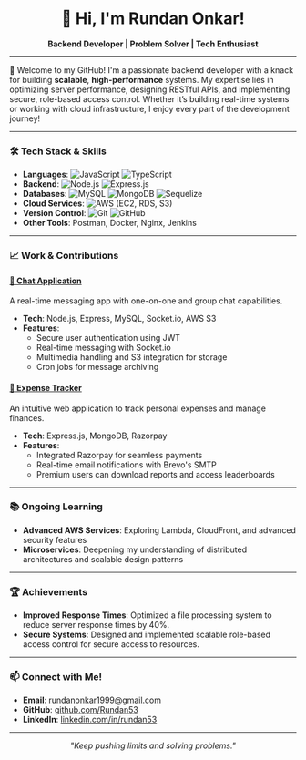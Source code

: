 <h1 align="center">👋 Hi, I'm Rundan Onkar!</h1>
<p align="center">
  <b>Backend Developer | Problem Solver | Tech Enthusiast</b>
</p>

---

🌟 Welcome to my GitHub! I'm a passionate backend developer with a knack for building **scalable**, **high-performance** systems. My expertise lies in optimizing server performance, designing RESTful APIs, and implementing secure, role-based access control. Whether it’s building real-time systems or working with cloud infrastructure, I enjoy every part of the development journey!

---

### 🛠️ Tech Stack & Skills

- **Languages**: ![JavaScript](https://img.shields.io/badge/-JavaScript-F7DF1E?style=flat&logo=javascript&logoColor=black) ![TypeScript](https://img.shields.io/badge/-TypeScript-007ACC?style=flat&logo=typescript&logoColor=white)
- **Backend**: ![Node.js](https://img.shields.io/badge/-Node.js-339933?style=flat&logo=node.js&logoColor=white) ![Express.js](https://img.shields.io/badge/-Express.js-000000?style=flat&logo=express&logoColor=white)
- **Databases**: ![MySQL](https://img.shields.io/badge/-MySQL-4479A1?style=flat&logo=mysql&logoColor=white) ![MongoDB](https://img.shields.io/badge/-MongoDB-47A248?style=flat&logo=mongodb&logoColor=white) ![Sequelize](https://img.shields.io/badge/-Sequelize-52B0E7?style=flat&logo=sequelize)
- **Cloud Services**: ![AWS](https://img.shields.io/badge/-AWS-232F3E?style=flat&logo=amazon-aws&logoColor=white) (EC2, RDS, S3)
- **Version Control**: ![Git](https://img.shields.io/badge/-Git-F05032?style=flat&logo=git&logoColor=white) ![GitHub](https://img.shields.io/badge/-GitHub-181717?style=flat&logo=github)
- **Other Tools**: Postman, Docker, Nginx, Jenkins

---

### 📈 Work & Contributions

#### [💬 Chat Application](https://github.com/Rundan53/Chat-Application)
A real-time messaging app with one-on-one and group chat capabilities.
- **Tech**: Node.js, Express, MySQL, Socket.io, AWS S3
- **Features**:
  - Secure user authentication using JWT
  - Real-time messaging with Socket.io
  - Multimedia handling and S3 integration for storage
  - Cron jobs for message archiving

#### [💼 Expense Tracker](https://github.com/Rundan53/ExpenseTracker)
An intuitive web application to track personal expenses and manage finances.
- **Tech**: Express.js, MongoDB, Razorpay
- **Features**:
  - Integrated Razorpay for seamless payments
  - Real-time email notifications with Brevo's SMTP
  - Premium users can download reports and access leaderboards

---

### 📚 Ongoing Learning

- **Advanced AWS Services**: Exploring Lambda, CloudFront, and advanced security features
- **Microservices**: Deepening my understanding of distributed architectures and scalable design patterns

---

### 🏆 Achievements

- **Improved Response Times**: Optimized a file processing system to reduce server response times by 40%.
- **Secure Systems**: Designed and implemented scalable role-based access control for secure access to resources.

---

### 📫 Connect with Me!

- **Email**: [rundanonkar1999@gmail.com](mailto:rundanonkar1999@gmail.com)
- **GitHub**: [github.com/Rundan53](https://github.com/Rundan53)
- **LinkedIn**: [linkedin.com/in/rundan53](https://linkedin.com/in/rundan53)

---

<p align="center">
  <i>"Keep pushing limits and solving problems."</i>
</p>


<!-- Proudly created with GPRM ( https://gprm.itsvg.in ) -->

<!---
Rundan53/Rundan53 is a ✨ special ✨ repository because its `README.md` (this file) appears on your GitHub profile.
You can click the Preview link to take a look at your changes.
--->
